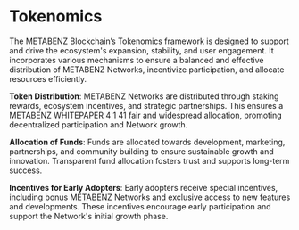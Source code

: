 # Tokenomics

The METABENZ Blockchain’s Tokenomics framework is designed to support and drive the ecosystem's expansion, stability, and user engagement. It incorporates various mechanisms to ensure a balanced and effective distribution of METABENZ Networks, incentivize participation, and allocate resources efficiently.&#x20;

&#x20;**Token Distribution**: METABENZ Networks are distributed through staking rewards, ecosystem incentives, and strategic partnerships. This ensures a METABENZ WHITEPAPER 4 1 41 fair and widespread allocation, promoting decentralized participation and Network growth.&#x20;

&#x20;**Allocation of Funds**: Funds are allocated towards development, marketing, partnerships, and community building to ensure sustainable growth and innovation. Transparent fund allocation fosters trust and supports long-term success.&#x20;

&#x20;**Incentives for Early Adopters**: Early adopters receive special incentives, including bonus METABENZ Networks and exclusive access to new features and developments. These incentives encourage early participation and support the Network's initial growth phase.

